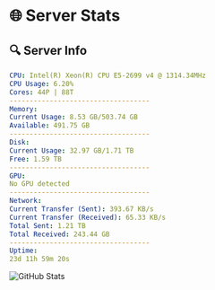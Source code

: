 # 🌐 Server Stats
## 🔍 Server Info
```yaml
CPU: Intel(R) Xeon(R) CPU E5-2699 v4 @ 1314.34MHz
CPU Usage: 6.20%
Cores: 44P | 88T
-----------------------------------
Memory:
Current Usage: 8.53 GB/503.74 GB
Available: 491.75 GB
-----------------------------------
Disk:
Current Usage: 32.97 GB/1.71 TB
Free: 1.59 TB
-----------------------------------
GPU:
No GPU detected
-----------------------------------
Network:
Current Transfer (Sent): 393.67 KB/s
Current Transfer (Received): 65.33 KB/s
Total Sent: 1.21 TB
Total Received: 243.44 GB
-----------------------------------
Uptime:
23d 11h 59m 20s
```
![GitHub Stats](https://img.shields.io/badge/Updated-2025-05-13_05:08:08-blue)